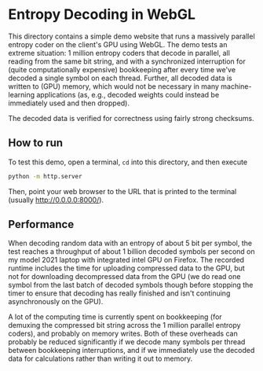 # Entropy Decoding in WebGL

This directory contains a simple demo website that runs a massively parallel entropy coder on the client's GPU using WebGL.
The demo tests an extreme situation: 1 million entropy coders that decode in parallel, all reading from the same bit string, and with a synchronized interruption for (quite computationally expensive) bookkeeping after every time we've decoded a single symbol on each thread.
Further, all decoded data is written to (GPU) memory, which would not be necessary in many machine-learning applications (as, e.g., decoded weights could instead be immediately used and then dropped).

The decoded data is verified for correctness using fairly strong checksums.

## How to run

To test this demo, open a terminal, `cd` into this directory, and then execute

```bash
python -m http.server
```

Then, point your web browser to the URL that is printed to the terminal (usually <http://0.0.0.0:8000/>).

## Performance

When decoding random data with an entropy of about 5 bit per symbol, the test reaches a throughput of about 1 billion decoded symbols per second on my model 2021 laptop with integrated intel GPU on Firefox.
The recorded runtime includes the time for uploading compressed data to the GPU, but not for downloading decompressed data from the GPU (we do read one symbol from the last batch of decoded symbols though before stopping the timer to ensure that decoding has really finished and isn't continuing asynchronously on the GPU).

A lot of the computing time is currently spent on bookkeeping (for demuxing the compressed bit string across the 1 million parallel entropy coders), and probably on memory writes.
Both of these overheads can probably be reduced significantly if we decode many symbols per thread between bookkeeping interruptions, and if we immediately use the decoded data for calculations rather than writing it out to memory.

